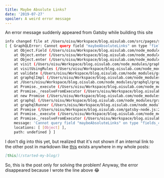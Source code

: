 ```yaml
---
title: Maybe Absolute Links?
date: '2019-07-27'
spoiler: A weird error message
---
```


An error message suddenly appeared from Gatsby while building this site

```bash
info changed file at /Users/oisu/Workspace/blog.oisulab.com/src/pages/started-my-blog/index.md
[ { GraphQLError: Cannot query field "maybeAbsoluteLinks" on type "fields_4".
    at Object.Field (/Users/oisu/Workspace/blog.oisulab.com/node_modules/graphql/validation/rules/FieldsOnCorrectType.js:65:31)
    at Object.enter (/Users/oisu/Workspace/blog.oisulab.com/node_modules/graphql/language/visitor.js:324:29)
    at Object.enter (/Users/oisu/Workspace/blog.oisulab.com/node_modules/graphql/language/visitor.js:366:25)
    at visit (/Users/oisu/Workspace/blog.oisulab.com/node_modules/graphql/language/visitor.js:254:26)
    at visitUsingRules (/Users/oisu/Workspace/blog.oisulab.com/node_modules/graphql/validation/validate.js:74:22)
    at validate (/Users/oisu/Workspace/blog.oisulab.com/node_modules/graphql/validation/validate.js:59:10)
    at graphqlImpl (/Users/oisu/Workspace/blog.oisulab.com/node_modules/graphql/graphql.js:106:50)
    at /Users/oisu/Workspace/blog.oisulab.com/node_modules/graphql/graphql.js:66:223
    at Promise._execute (/Users/oisu/Workspace/blog.oisulab.com/node_modules/bluebird/js/release/debuggability.js:313:9)
    at Promise._resolveFromExecutor (/Users/oisu/Workspace/blog.oisulab.com/node_modules/bluebird/js/release/promise.js:483:18)
    at new Promise (/Users/oisu/Workspace/blog.oisulab.com/node_modules/bluebird/js/release/promise.js:79:10)
    at graphql (/Users/oisu/Workspace/blog.oisulab.com/node_modules/graphql/graphql.js:63:10)
    at graphqlRunner (/Users/oisu/Workspace/blog.oisulab.com/node_modules/gatsby/dist/bootstrap/index.js:372:14)
    at Promise (/Users/oisu/Workspace/blog.oisulab.com/gatsby-node.js:25:7)
    at Promise._execute (/Users/oisu/Workspace/blog.oisulab.com/node_modules/bluebird/js/release/debuggability.js:313:9)
    at Promise._resolveFromExecutor (/Users/oisu/Workspace/blog.oisulab.com/node_modules/bluebird/js/release/promise.js:483:18)
    message: 'Cannot query field "maybeAbsoluteLinks" on type "fields_4".',
    locations: [ [Object] ],
    path: undefined } ]
```

I don't dig into this yet, but realized that it's not shown if an internal link to the other post in markdown like [this](/started-my-blog/) exists anywhere in my whole posts:

```markdown
[this](/started-my-blog/)
```

So, this is the post only for solving the problem! Anyway, the error disappeared because I wrote the line above 😂

